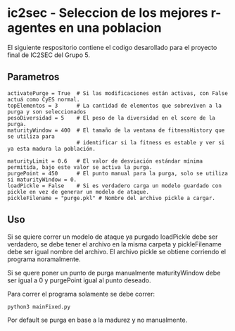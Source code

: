 # ic2sec - Seleccion de los mejores r-agentes en una poblacion

El siguiente respositorio contiene el codigo desarollado para el proyecto final de IC2SEC del Grupo 5.

## Parametros
```
activatePurge = True  # Si las modificaciones están activas, con False actuá como CyES normal. 
topElementos = 3      # La cantidad de elementos que sobreviven a la purga y son seleccionados
pesoDiversidad = 5    # El peso de la diversidad en el score de la purga. 
maturityWindow = 400  # El tamaño de la ventana de fitnessHistory que se utiliza para
                      # identificar si la fitness es estable y ver si ya esta madura la población.
                      
maturityLimit = 0.6   # El valor de desviación estándar mínima permitida, bajo este valor se activa la purga. 
purgePoint = 450      # El punto manual para la purga, solo se utiliza si maturityWindow = 0.
loadPickle = False    # Si es verdadero carga un modelo guardado con pickle en vez de generar un modelo de ataque.
pickleFilename = "purge.pkl" # Nombre del archivo pickle a cargar. 
```

## Uso

Si se quiere correr un modelo de ataque ya purgado loadPickle debe ser verdadero, se debe tener el archivo en la misma carpeta y pickleFilename debe ser igual nombre del archivo. El archivo pickle se obtiene corriendo el programa noramalmente. 

Si se quere poner un punto de purga manualmente maturityWindow debe ser igual a 0 y purgePoint igual al punto deseado.

Para correr el programa solamente se debe correr:

```
python3 mainFixed.py

```
Por default se purga en base a la madurez y no manualmente.

